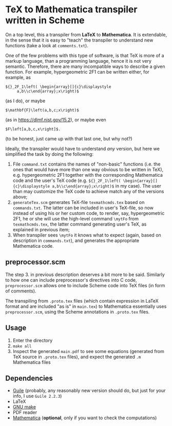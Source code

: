 TeX to Mathematica transpiler written in Scheme
================================================

On a top level, this a transpiler from **LaTeX** to **Mathematica**.
It is extendable, in the sense that it is easy to "teach" the transpiler to understand new functions
(take a look at `comments.txt`).

One of the few problems with this type of software, is that TeX is more of a markup language, than 
a programming language, hence it is not very semantic. Therefore, there are many incompatible ways
to describe a given function. For example, hypergeometric 2F1 can be written either, for example, as

```TeX
${}_2F_1\left( \begin{array}[]{c}\displaystyle
     a,b\\c\end{array};x\right)$
```

(as I do), or maybe

```TeX
$\mathbf{F}\left(a,b,c;x\right)$
```

(as in <https://dlmf.nist.gov/15.2>), or maybe even

```TeX
$F\left[a,b,c,x\right]$.
```

(to be honest, just came up with that last one, but why not?)

Ideally, the transpiler would have to understand *any* version, but here we simplified the task
by doing the following:

1. File `command.txt` contains the names of "non-basic" functions (i.e. the ones that
would have more than one way obvious to be written in TeX), e.g. hypergeometric 2F1 together
with the corresponding Mathematica code and the user's TeX code (e.g. `${}_2F_1\left( \begin{array}[]{c}\displaystyle a,b\\c\end{array};x\right)$` in my case). The user than may customize the TeX code to achieve 
match any of the versions above;
2. `generateTex.scm` generates TeX-file `texmathcmds.tex` based on `commands.txt`. The latter
can be included in user's TeX-file, so now instead of using his or her custom code,
to render, say, hypergeometric 2F1, he or she will use the high-level command `\mytFo` from `texmathcmds.tex`,
the latter command generating user's TeX, as explained in previous item;
3. When transpiler sees `\mytFo` it knows what to expect (again, based on description in `commands.txt`),
and generates the appropriate Mathematica code.

preprocessor.scm
-----------------
The step 3. in previous description deserves a bit more to be said.
Similarly to how one can include preprocessor's directives into C code, `preprocessor.scm` allows
one to include Scheme code into TeX files (in form of comments). 

The transpiling from `.proto.tex` files (which contain expression in LaTeX format and
are included "as is" in `main.tex`) to Mathematica
essentially uses `preprocessor.scm`, using the Scheme annotations in `.proto.tex` files.

Usage
------
1. Enter the directory
2. `make all`
3. Inspect the generated `main.pdf` to see some equations (generated from TeX source in `.proto.tex` files),
 and expect the generated `.m` Mathematica files

Dependencies
--------------

* [Guile](https://www.gnu.org/software/guile/) (probably, any reasonably new version should do, 
but just for your info, I use `Guile 2.2.3`)
* LaTeX
* [GNU make](https://www.gnu.org/software/make/)
* PDF reader
* [Mathematica](https://www.wolfram.com/) (**optional**, only if you want to check the computations)
